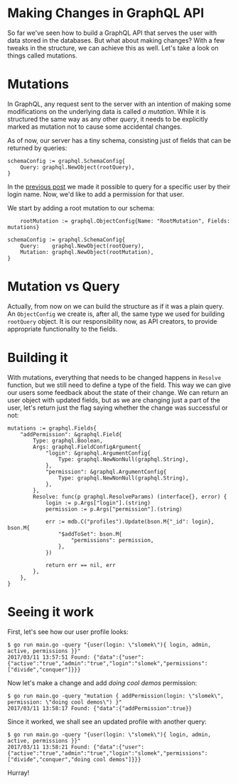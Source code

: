 # Making Changes in GraphQL API

So far we've seen how to build a GraphQL API that serves the user with data stored in the databases. But what about making changes? With a few tweaks in the structure, we can achieve this as well. Let's take a look on things called mutations.

# Mutations

In GraphQL, any request sent to the server with an intention of making some modifications on the underlying data is called _a mutation_. While it is structured the same way as any other _query_, it needs to be explicitly marked as mutation not to cause some accidental changes.

As of now, our server has a tiny schema, consisting just of fields that can be returned by queries:

    schemaConfig := graphql.SchemaConfig{
        Query: graphql.NewObject(rootQuery),
    }

In the [previous post](http://mycodesmells.com/post/being-selective-with-graphql) we made it possible to query for a specific user by their login name. Now, we'd like to add a permission for that user.

We start by adding a root mutation to our schema:

        rootMutation := graphql.ObjectConfig{Name: "RootMutation", Fields: mutations}

    schemaConfig := graphql.SchemaConfig{
        Query:    graphql.NewObject(rootQuery),
        Mutation: graphql.NewObject(rootMutation),
    }

# Mutation vs Query

Actually, from now on we can build the structure as if it was a plain query. An `ObjectConfig` we create is, after all, the same type we used for building `rootQuery` object. It is our responsibility now, as API creators, to provide appropriate functionality to the fields.

# Building it

With mutations, everything that needs to be changed happens in `Resolve` function, but we still need to define a type of the field. This way we can give our users some feedback about the state of their change. We can return an user object with updated fields, but as we are changing just a part of the user, let's return just the flag saying whether the change was successful or not:

    mutations := graphql.Fields{
        "addPermission": &graphql.Field{
            Type: graphql.Boolean,
            Args: graphql.FieldConfigArgument{
                "login": &graphql.ArgumentConfig{
                    Type: graphql.NewNonNull(graphql.String),
                },
                "permission": &graphql.ArgumentConfig{
                    Type: graphql.NewNonNull(graphql.String),
                },
            },
            Resolve: func(p graphql.ResolveParams) (interface{}, error) {
                login := p.Args["login"].(string)
                permission := p.Args["permission"].(string)
    
                err := mdb.C("profiles").Update(bson.M{"_id": login}, bson.M{
                    "$addToSet": bson.M{
                        "permissions": permission,
                    },
                })
    
                return err == nil, err
            },
        },
    }
    
# Seeing it work

First, let's see how our user profile looks:

    $ go run main.go -query "{user(login: \"slomek\"){ login, admin, active, permissions }}"
    2017/03/11 13:57:51 Found: {"data":{"user":{"active":"true","admin":"true","login":"slomek","permissions":["divide","conquer"]}}}

Now let's make a change and add _doing cool demos_ permission:

    $ go run main.go -query "mutation { addPermission(login: \"slomek\", permission: \"doing cool demos\") }"
    2017/03/11 13:58:17 Found: {"data":{"addPermission":true}}
    
Since it worked, we shall see an updated profile with another query:

    $ go run main.go -query "{user(login: \"slomek\"){ login, admin, active, permissions }}"
    2017/03/11 13:58:21 Found: {"data":{"user":{"active":"true","admin":"true","login":"slomek","permissions":["divide","conquer","doing cool demos"]}}}

Hurray!
